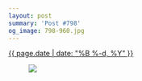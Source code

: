 ```yaml
---
layout: post
summary: 'Post #798'
og_image: 798-960.jpg
---
```


<p>
 <time>
  <a href="/798">
   {{ page.date | date: "%B %-d, %Y" }}
  </a>
 </time>
 <a href="/798">
  <figure data-taken="2/1/2019">
   <img sizes="(min-width: 700px) 50vw, calc(100vw - 2rem)" src="{{ site.assets_url }}/798-480.jpg" srcset="{{ site.assets_url }}/798-240.jpg 240w, {{ site.assets_url }}/798-480.jpg 480w, {{ site.assets_url }}/798-720.jpg 720w, {{ site.assets_url }}/798-960.jpg 960w"/>
  </figure>
 </a>
</p>
